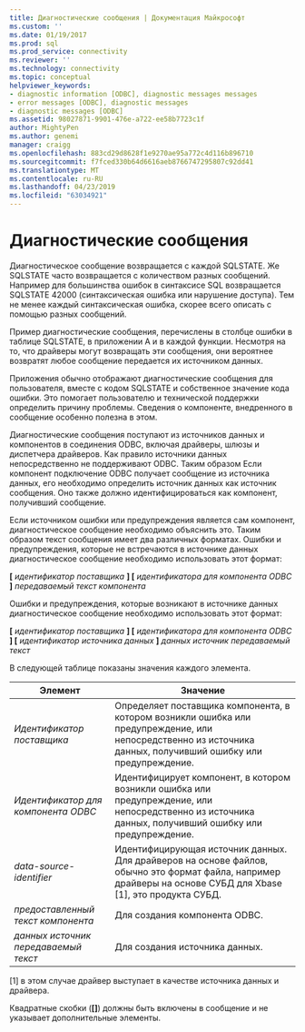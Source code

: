 ```yaml
---
title: Диагностические сообщения | Документация Майкрософт
ms.custom: ''
ms.date: 01/19/2017
ms.prod: sql
ms.prod_service: connectivity
ms.reviewer: ''
ms.technology: connectivity
ms.topic: conceptual
helpviewer_keywords:
- diagnostic information [ODBC], diagnostic messages messages
- error messages [ODBC], diagnostic messages
- diagnostic messages [ODBC]
ms.assetid: 98027871-9901-476e-a722-ee58b7723c1f
author: MightyPen
ms.author: genemi
manager: craigg
ms.openlocfilehash: 883cd29d8628f1e9270ae95a772c4d116b896710
ms.sourcegitcommit: f7fced330b64d6616aeb8766747295807c92dd41
ms.translationtype: MT
ms.contentlocale: ru-RU
ms.lasthandoff: 04/23/2019
ms.locfileid: "63034921"
---
```

# <a name="diagnostic-messages"></a>Диагностические сообщения
Диагностическое сообщение возвращается с каждой SQLSTATE. Же SQLSTATE часто возвращается с количеством разных сообщений. Например для большинства ошибок в синтаксисе SQL возвращается SQLSTATE 42000 (синтаксическая ошибка или нарушение доступа). Тем не менее каждый синтаксическая ошибка, скорее всего описать с помощью разных сообщений.  
  
 Пример диагностические сообщения, перечислены в столбце ошибки в таблице SQLSTATE, в приложении A и в каждой функции. Несмотря на то, что драйверы могут возвращать эти сообщения, они вероятнее возвратят любое сообщение передается их источником данных.  
  
 Приложения обычно отображают диагностические сообщения для пользователя, вместе с кодом SQLSTATE и собственное значение кода ошибки. Это помогает пользователю и технической поддержки определить причину проблемы. Сведения о компоненте, внедренного в сообщение особенно полезна в этом.  
  
 Диагностические сообщения поступают из источников данных и компонентов в соединения ODBC, включая драйверы, шлюзы и диспетчера драйверов. Как правило источники данных непосредственно не поддерживают ODBC. Таким образом Если компонент подключение ODBC получает сообщение из источника данных, его необходимо определить источник данных как источник сообщения. Оно также должно идентифицироваться как компонент, получивший сообщение.  
  
 Если источником ошибки или предупреждения является сам компонент, диагностическое сообщение необходимо объяснить это. Таким образом текст сообщения имеет два различных форматах. Ошибки и предупреждения, которые не встречаются в источнике данных диагностическое сообщение необходимо использовать этот формат:  
  
 **[** *идентификатор поставщика* **] [** *идентификатора для компонента ODBC* **]** *передаваемый текст компонента*  
  
 Ошибки и предупреждения, которые возникают в источнике данных диагностическое сообщение необходимо использовать этот формат:  
  
 **[** *идентификатор поставщика* **] [** *идентификатора для компонента ODBC* **] [** *идентификатор источника данных*  **]** *данных источник передаваемый текст*  
  
 В следующей таблице показаны значения каждого элемента.  
  
|Элемент|Значение|  
|-------------|-------------|  
|*Идентификатор поставщика*|Определяет поставщика компонента, в котором возникли ошибка или предупреждение, или непосредственно из источника данных, получивший ошибку или предупреждение.|  
|*Идентификатор для компонента ODBC*|Идентифицирует компонент, в котором возникли ошибка или предупреждение, или непосредственно из источника данных, получивший ошибку или предупреждение.|  
|*data-source-identifier*|Идентифицирующая источник данных. Для драйверов на основе файлов, обычно это формат файла, например драйверы на основе СУБД для Xbase [1], это продукта СУБД.|  
|*предоставленный текст компонента*|Для создания компонента ODBC.|  
|*данных источник передаваемый текст*|Для создания источника данных.|  
  
 [1] в этом случае драйвер выступает в качестве источника данных и драйвера.  
  
 Квадратные скобки (**[]**) должны быть включены в сообщение и не указывает дополнительные элементы.
